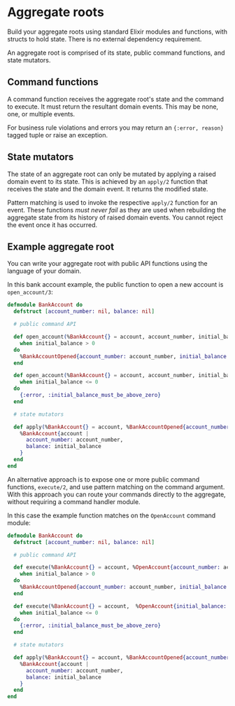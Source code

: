 # Aggregate roots

Build your aggregate roots using standard Elixir modules and functions, with structs to hold state. There is no external dependency requirement.

An aggregate root is comprised of its state, public command functions, and state mutators.

## Command functions

A command function receives the aggregate root's state and the command to execute. It must return the resultant domain events. This may be none, one, or multiple events.

For business rule violations and errors you may return an `{:error, reason}` tagged tuple or raise an exception.

## State mutators

The state of an aggregate root can only be mutated by applying a raised domain event to its state. This is achieved by an `apply/2` function that receives the state and the domain event. It returns the modified state.

Pattern matching is used to invoke the respective `apply/2` function for an event. These functions *must never fail* as they are used when rebuilding the aggregate state from its history of raised domain events. You cannot reject the event once it has occurred.

## Example aggregate root

You can write your aggregate root with public API functions using the language of your domain. 

In this bank account example, the public function to open a new account is `open_account/3`:

```elixir
defmodule BankAccount do
  defstruct [account_number: nil, balance: nil]

  # public command API

  def open_account(%BankAccount{} = account, account_number, initial_balance)
    when initial_balance > 0
  do
    %BankAccountOpened{account_number: account_number, initial_balance: initial_balance}
  end

  def open_account(%BankAccount{} = account, account_number, initial_balance)
    when initial_balance <= 0
  do
    {:error, :initial_balance_must_be_above_zero}
  end

  # state mutators

  def apply(%BankAccount{} = account, %BankAccountOpened{account_number: account_number, initial_balance: initial_balance}) do
    %BankAccount{account |
      account_number: account_number,
      balance: initial_balance
    }
  end
end
```

An alternative approach is to expose one or more public command functions, `execute/2`, and use pattern matching on the command argument. With this approach you can route your commands directly to the aggregate, without requiring a command handler module.

In this case the example function matches on the `OpenAccount` command module:


```elixir
defmodule BankAccount do
  defstruct [account_number: nil, balance: nil]

  # public command API

  def execute(%BankAccount{} = account, %OpenAccount{account_number: account_number, initial_balance: initial_balance})
    when initial_balance > 0
  do
    %BankAccountOpened{account_number: account_number, initial_balance: initial_balance}
  end

  def execute(%BankAccount{} = account,  %OpenAccount{initial_balance: initial_balance})
    when initial_balance <= 0
  do
    {:error, :initial_balance_must_be_above_zero}
  end

  # state mutators

  def apply(%BankAccount{} = account, %BankAccountOpened{account_number: account_number, initial_balance: initial_balance}) do
    %BankAccount{account |
      account_number: account_number,
      balance: initial_balance
    }
  end
end
```
